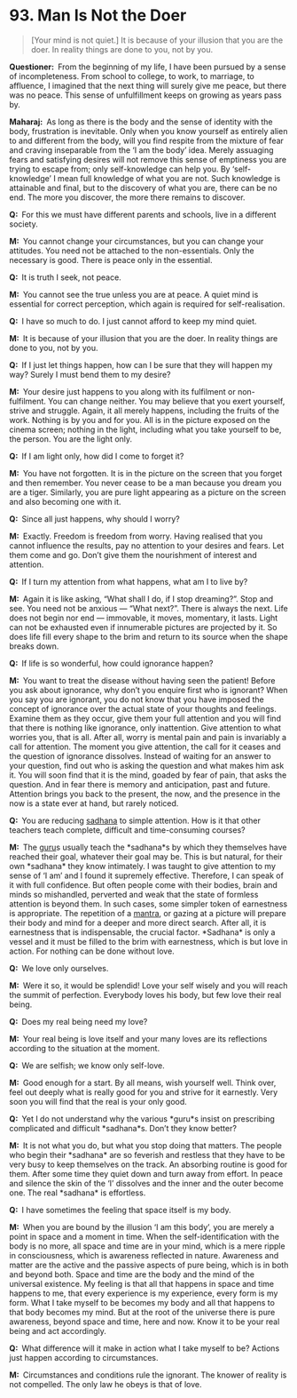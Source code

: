 # 93. Man Is Not the Doer

>[Your mind is not quiet.] It is because of your illusion that you are the doer. In reality things are done to you, not by you.</p>

<p><b>Questioner:</b> From the beginning of my life, I have been pursued by a sense of incompleteness. From 
school to college, to work, to marriage, to affluence, I imagined that the next thing will surely give 
me peace, but there was no peace. This sense of unfulfillment keeps on growing as years pass by.</p>

<p><b>Maharaj:</b> As long as there is the body and the sense of identity with the body, frustration is 
inevitable. Only when you know yourself as entirely alien to and different from the body, will you find 
respite from the mixture of fear and craving inseparable from the ‘I am the body’ idea. Merely 
assuaging fears and satisfying desires will not remove this sense of emptiness you are trying to 
escape from; only self-knowledge can help you. By ‘self-knowledge’ I mean full knowledge of what 
you are not. Such knowledge is attainable and final, but to the discovery of what you are, there can 
be no end. The more you discover, the more there remains to discover.</p>

<p><b>Q:</b> For this we must have different parents and schools, live in a different society.</p>

<p><b>M:</b> You cannot change your circumstances, but you can change your attitudes. You need not be 
attached to the non-essentials. Only the necessary is good. There is peace only in the essential.</p>

<p><b>Q:</b> It is truth I seek, not peace.</p>

<p><b>M:</b> You cannot see the true unless you are at peace. A quiet mind is essential for correct perception, 
which again is required for self-realisation.</p>

<p><b>Q:</b> I have so much to do. I just cannot afford to keep my mind quiet.</p>

<p><b>M:</b> It is because of your illusion that you are the doer. In reality things are done to you, not by you.</p>

<p><b>Q:</b> If I just let things happen, how can I be sure that they will happen my way? Surely I must bend 
them to my desire?</p>

<p><b>M:</b> Your desire just happens to you along with its fulfilment or non-fulfilment. You can change 
neither. You may believe that you exert yourself, strive and struggle. Again, it all merely happens, 
including the fruits of the work. Nothing is by you and for you. All is in the picture exposed on the 
cinema screen; nothing in the light, including what you take yourself to be, the person. You are the 
light only.</p>

<p><b>Q:</b> If I am light only, how did I come to forget it?</p>

<p><b>M:</b> You have not forgotten. It is in the picture on the screen that you forget and then remember. 
You never cease to be a man because you dream you are a tiger. Similarly, you are pure light 
appearing as a picture on the screen and also becoming one with it.</p>

<p><b>Q:</b> Since all just happens, why should I worry?</p>

<p><b>M:</b> Exactly. Freedom is freedom from worry. Having realised that you cannot influence the results, 
pay no attention to your desires and fears. Let them come and go. Don’t give them the nourishment 
of interest and attention.</p>

<p><b>Q:</b> If I turn my attention from what happens, what am I to live by?</p>

<p><b>M:</b> Again it is like asking, “What shall I do, if I stop dreaming?”. Stop and see. You need not be 
anxious — “What next?”. There is always the next. Life does not begin nor end — immovable, it moves, 
momentary, it lasts. Light can not be exhausted even if innumerable pictures are projected by it. 
So does life fill every shape to the brim and return to its source when the shape breaks down.</p>

<p><b>Q:</b> If life is so wonderful, how could ignorance happen?</p>

<p><b>M:</b> You want to treat the disease without having seen the patient! Before you ask about ignorance, 
why don’t you enquire first who is ignorant? When you say you are ignorant, you do not know 
that you have imposed the concept of ignorance over the actual state of your thoughts and feelings. 
Examine them as they occur, give them your full attention and you will find that there is nothing like 
ignorance, only inattention. Give attention to what worries you, that is all. After all, worry is mental 
pain and pain is invariably a call for attention. The moment you give attention, the call for it ceases 
and the question of ignorance dissolves. Instead of waiting for an answer to your question, find out 
who is asking the question and what makes him ask it. You will soon find that it is the mind, goaded 
by fear of pain, that asks the question. And in fear there is memory and anticipation, past and 
future. Attention brings you back to the present, the now, and the presence in the now is a state 
ever at hand, but rarely noticed.</p>

<p><b>Q:</b> You are reducing <a href="The practice which produces success, <em>siddhi</em>.">sadhana</a> to simple attention. How is it that other teachers teach complete, 
difficult and time-consuming courses?</p>

<p><b>M:</b> The <a href="Spiritual teacher, preceptor.">guru</a>s usually teach the *sadhana*s by which they themselves have reached their goal, 
whatever their goal may be. This is but natural, for their own *sadhana* they know intimately. I was 
taught to give attention to my sense of ‘I am’ and I found it supremely effective. Therefore, I can 
speak of it with full confidence. But often people come with their bodies, brain and minds so 
mishandled, perverted and weak that the state of formless attention is beyond them. In such cases, 
some simpler token of earnestness is appropriate. The repetition of a <a href="Incantation, hymn, an instrument of thought, ideal sounds visualised as letters and vocalised as syllables. A <em>mantra</em> is a group of words whose constant repetition produces specific results.">mantra</a>, or gazing at a picture 
will prepare their body and mind for a deeper and more direct search. After all, it is earnestness that 
is indispensable, the crucial factor. *Sadhana* is only a vessel and it must be filled to the brim with 
earnestness, which is but love in action. For nothing can be done without love.</p>

<p><b>Q:</b> We love only ourselves.</p>

<p><b>M:</b> Were it so, it would be splendid! Love your self wisely and you will reach the summit of perfection. Everybody loves his body, but few love their real being.</p>

<p><b>Q:</b> Does my real being need my love?</p>

<p><b>M:</b> Your real being is love itself and your many loves are its reflections according to the situation at 
the moment.</p>

<p><b>Q:</b> We are selfish; we know only self-love.</p>

<p><b>M:</b> Good enough for a start. By all means, wish yourself well. Think over, feel out deeply what is 
really good for you and strive for it earnestly. Very soon you will find that the real is your only good.</p>

<p><b>Q:</b> Yet I do not understand why the various *guru*s insist on prescribing complicated and difficult 
*sadhana*s. Don’t they know better?</p>

<p><b>M:</b> It is not what you do, but what you stop doing that matters. The people who begin their *sadhana* 
are so feverish and restless that they have to be very busy to keep themselves on the track. An 
absorbing routine is good for them. After some time they quiet down and turn away from effort. In 
peace and silence the skin of the ‘I’ dissolves and the inner and the outer become one. The real 
*sadhana* is effortless.</p>

<p><b>Q:</b> I have sometimes the feeling that space itself is my body.</p>

<p><b>M:</b> When you are bound by the illusion ‘I am this body’, you are merely a point in space and a 
moment in time. When the self-identification with the body is no more, all space and time are in your 
mind, which is a mere ripple in consciousness, which is awareness reflected in nature. Awareness 
and matter are the active and the passive aspects of pure being, which is in both and beyond both. 
Space and time are the body and the mind of the universal existence. My feeling is that all that 
happens in space and time happens to me, that every experience is my experience, every form is 
my form. What I take myself to be becomes my body and all that happens to that body becomes 
my mind. But at the root of the universe there is pure awareness, beyond space and time, here and 
now. Know it to be your real being and act accordingly.</p>

<p><b>Q:</b> What difference will it make in action what I take myself to be? Actions just happen according to
circumstances.</p>

<p><b>M:</b> Circumstances and conditions rule the ignorant. The knower of reality is not compelled. The 
only law he obeys is that of love.


<script>
export default {
  props: ["slot-key"],
  mounted () {
    tippy("[data-tippy-content]", {allowHTML: true});
  }
}
</script>